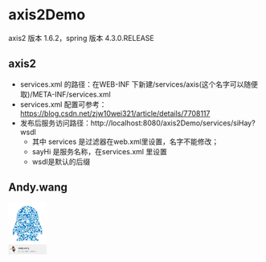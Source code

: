 axis2Demo
================================
axis2 版本 1.6.2，spring 版本 4.3.0.RELEASE

## axis2

- services.xml 的路径：在WEB-INF 下新建/services/axis(这个名字可以随便取)/META-INF/services.xml 
- services.xml 配置可参考：https://blog.csdn.net/zjw10wei321/article/details/7708117
- 发布后服务访问路径：http://localhost:8080/axis2Demo/services/siHay?wsdl
	- 其中 services 是过滤器在web.xml里设置，名字不能修改；
	- sayHi 是服务名称，在services.xml 里设置
	- wsdl是默认的后缀

## Andy.wang

<img src="doc/594580820.jpg" width="15%" alt="Andy.wang的QQ"/>


